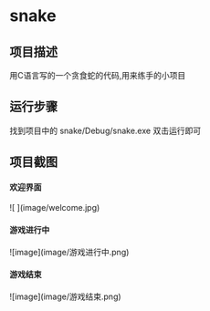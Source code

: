 # snake
<h2>项目描述</h2>
用C语言写的一个贪食蛇的代码,用来练手的小项目
<h2>运行步骤</h2>
找到项目中的 snake/Debug/snake.exe 双击运行即可
<h2>项目截图</h2>
<h4>欢迎界面</h4>
![   ](image/welcome.jpg)
<h4>游戏进行中</h4>
![image](image/游戏进行中.png)
<h4>游戏结束</h4>
![image](image/游戏结束.png)
